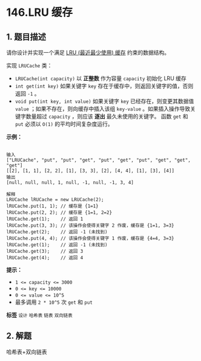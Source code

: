 # 146.LRU 缓存

## 1. 题目描述

请你设计并实现一个满足  <a href="https://baike.baidu.com/item/LRU" target="_blank">LRU (最近最少使用) 缓存</a> 约束的数据结构。

实现 `LRUCache` 类：
-  `LRUCache(int capacity)` 以 **正整数** 作为容量 `capacity` 初始化 LRU 缓存
-  `int get(int key)` 如果关键字 `key` 存在于缓存中，则返回关键字的值，否则返回 `-1` 。
-  `void put(int key, int value)` 如果关键字 `key` 已经存在，则变更其数据值 `value` ；如果不存在，则向缓存中插入该组 `key-value` 。如果插入操作导致关键字数量超过 `capacity` ，则应该 **逐出** 最久未使用的关键字。
函数 `get` 和 `put` 必须以 `O(1)` 的平均时间复杂度运行。
 

 **示例：** 

```

输入
["LRUCache", "put", "put", "get", "put", "get", "put", "get", "get", "get"]
[[2], [1, 1], [2, 2], [1], [3, 3], [2], [4, 4], [1], [3], [4]]
输出
[null, null, null, 1, null, -1, null, -1, 3, 4]

解释
LRUCache lRUCache = new LRUCache(2);
lRUCache.put(1, 1); // 缓存是 {1=1}
lRUCache.put(2, 2); // 缓存是 {1=1, 2=2}
lRUCache.get(1);    // 返回 1
lRUCache.put(3, 3); // 该操作会使得关键字 2 作废，缓存是 {1=1, 3=3}
lRUCache.get(2);    // 返回 -1 (未找到)
lRUCache.put(4, 4); // 该操作会使得关键字 1 作废，缓存是 {4=4, 3=3}
lRUCache.get(1);    // 返回 -1 (未找到)
lRUCache.get(3);    // 返回 3
lRUCache.get(4);    // 返回 4

```
 

 **提示：** 
-  `1 <= capacity <= 3000` 
-  `0 <= key <= 10000` 
-  `0 <= value <= 10^5` 
- 最多调用 `2 * 10^5` 次 `get` 和 `put` 
 
**标签**
`设计` `哈希表` `链表` `双向链表` 


## 2. 解题
哈希表+双向链表

